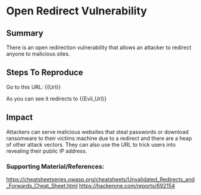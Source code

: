 # Open Redirect Vulnerability 

## Summary
There is an open redirection vulnerability that allows an attacker to redirect anyone to malicious sites.
    
## Steps To Reproduce

Go to this URL:  {{Url}}

As you can see it redirects to {{Evil_Url}}


## Impact

Attackers can serve malicious websites that steal passwords or download ransomware to their victims machine due to a redirect and there are a heap of other attack vectors.
They can also use the URL to trick users into revealing their public IP address.


### Supporting Material/References:
https://cheatsheetseries.owasp.org/cheatsheets/Unvalidated_Redirects_and_Forwards_Cheat_Sheet.html
https://hackerone.com/reports/692154


